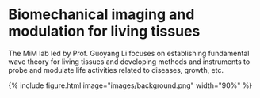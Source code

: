 ---
---
# Biomechanical imaging and modulation for living tissues
The MiM lab led by Prof. Guoyang Li focuses on establishing fundamental wave theory for living tissues and developing methods and instruments to probe and modulate life activities related to diseases, growth, etc.

{%
  include figure.html
  image="images/background.png"
  width="90%"
%}
